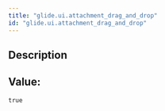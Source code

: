 ```yaml
---
title: "glide.ui.attachment_drag_and_drop"
id: "glide.ui.attachment_drag_and_drop"
---
```

## Description



## Value: 
```
true
```